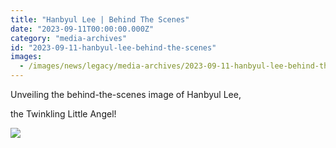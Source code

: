 ```yaml
---
title: "Hanbyul Lee | Behind The Scenes"
date: "2023-09-11T00:00:00.000Z"
category: "media-archives"
id: "2023-09-11-hanbyul-lee-behind-the-scenes"
images:
  - /images/news/legacy/media-archives/2023-09-11-hanbyul-lee-behind-the-scenes/c741f97708564657bc5e35eb7419260f_002.webp
---
```


Unveiling the behind-the-scenes image of Hanbyul Lee,

the Twinkling Little Angel!

![](/images/news/legacy/media-archives/2023-09-11-hanbyul-lee-behind-the-scenes/c741f97708564657bc5e35eb7419260f_002.webp)

